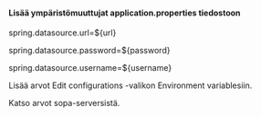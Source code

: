 
#### Lisää ympäristömuuttujat application.properties tiedostoon

spring.datasource.url=${url}

spring.datasource.password=${password}

spring.datasource.username=${username}


Lisää arvot Edit configurations -valikon Environment variablesiin.

Katso arvot sopa-serversistä.

